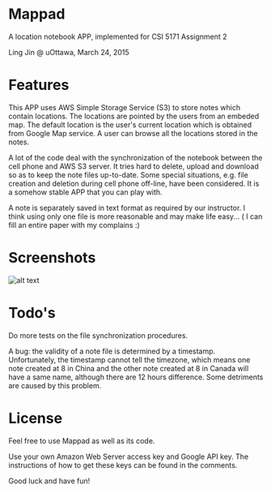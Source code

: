 # Mappad

A location notebook APP, implemented for CSI 5171 Assignment 2

Ling Jin @ uOttawa, March 24, 2015

# Features

This APP uses AWS Simple Storage Service (S3) to store notes which contain locations. The locations are pointed by the users from an embeded map. The default location is the user's current location which is obtained from Google Map service. A user can browse all the locations stored in the notes.

A lot of the code deal with the synchronization of the notebook between the cell phone and AWS S3 server. It tries hard to delete, upload and download so as to keep the note files up-to-date. Some special situations, e.g. file creation and deletion during cell phone off-line, have been considered. It is a somehow stable APP that you can play with.

A note is separately saved in text format as required by our instructor. I think using only one file is more reasonable and may make life easy... ( I can fill an entire paper with my complains :)

# Screenshots
![alt text](https://github.com/ljin027/Mappad/blob/master/app/src/main/res/drawable/ScreenShot.png)

# Todo's

Do more tests on the file synchronization procedures.

A bug: the validity of a note file is determined by a timestamp. Unfortunately, the timestamp cannot tell the timezone, which means one note created at 8 in China and the other note created at 8 in Canada will have a same name, although there are 12 hours difference. Some detriments are caused by this problem. 

# License

Feel free to use Mappad as well as its code.

Use your own Amazon Web Server access key and Google API key. The instructions of how to get these keys can be found in the comments.

Good luck and have fun!
